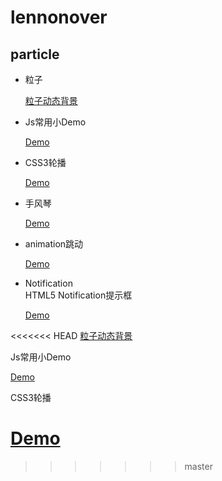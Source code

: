 # lennonover

## particle

- 粒子

	[粒子动态背景](https://lennonover.github.io/lennonover/particle/particle-bg.html)

- Js常用小Demo

	[Demo](https://lennonover.github.io/lennonover/other/index.html)

- CSS3轮播

	[Demo](https://lennonover.github.io/lennonover/slider/slider.html)

- 手风琴

    [Demo](https://lennonover.github.io/lennonover/animation/step.html)  

- animation跳动

    [Demo](https://lennonover.github.io/lennonover/animation/showTiaod.html)

- Notification	
	HTML5 Notification提示框	

	[Demo](https://lennonover.github.io/lennonover/Notification/Notification.html)

<<<<<<< HEAD
[粒子动态背景](https://lennonover.github.io/lennonover/particle/particle-bg.html)

Js常用小Demo

[Demo](https://lennonover.github.io/lennonover/other/index.html)

CSS3轮播

[Demo](https://lennonover.github.io/lennonover/slider/slider.html)
=======
>>>>>>> master
